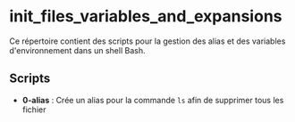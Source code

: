 # init_files_variables_and_expansions

Ce répertoire contient des scripts pour la gestion des alias et des variables d'environnement dans un shell Bash.

## Scripts
- **0-alias** : Crée un alias pour la commande `ls` afin de supprimer tous les fichier

